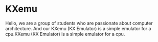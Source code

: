 # KXemu

Hello, we are a group of students who are passionate about computer architecture. And our KXemu (KX Emulator) is a simple emulator for a cpu.KXemu (KX Emulator) is a simple emulator for a cpu.
